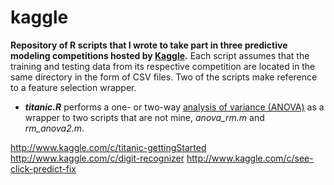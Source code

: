 kaggle
======

**Repository of R scripts that I wrote to take part in three predictive modeling competitions hosted by [Kaggle](http://www.kaggle.com/).** Each script assumes that the training and testing data from its respective competition are located in the same directory in the form of CSV files. Two of the scripts make reference to a feature selection wrapper.

- ***titanic.R*** performs a one- or two-way [analysis of variance (ANOVA)](http://en.wikipedia.org/wiki/Analysis_of_variance) as a wrapper to two scripts that are not mine, *anova_rm.m* and *rm_anova2.m*.

http://www.kaggle.com/c/titanic-gettingStarted
http://www.kaggle.com/c/digit-recognizer
http://www.kaggle.com/c/see-click-predict-fix
